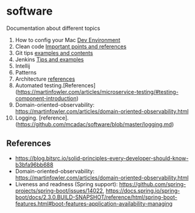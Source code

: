 # software
Documentation about different topics

1.  How to config your Mac  [Dev Environment](https://github.com/mcadac/software/blob/master/MacEnvironment.md)
2.  Clean code  [Important points and references](https://github.com/mcadac/software/blob/master/clean-code.md)
3.  Git tips [examples and contents](https://github.com/mcadac/software/blob/master/git.md)
4.  Jenkins [Tips and examples](https://github.com/mcadac/software/blob/master/jenkins.md)
5.  Intellij
6.  Patterns
7.  Architecture [references](https://github.com/mcadac/software/blob/master/architecture.md)
8.  Automated testing.[References] (https://martinfowler.com/articles/microservice-testing/#testing-component-introduction)
9.  Domain-oriented-observability: https://martinfowler.com/articles/domain-oriented-observability.html
10. Logging. [reference].(https://github.com/mcadac/software/blob/master/logging.md)

## References
- https://blog.bitsrc.io/solid-principles-every-developer-should-know-b3bfa96bb688
- Domain-oriented-observability: https://martinfowler.com/articles/domain-oriented-observability.html
- Liveness and readness (Spring support): https://github.com/spring-projects/spring-boot/issues/14022, https://docs.spring.io/spring-boot/docs/2.3.0.BUILD-SNAPSHOT/reference/html/spring-boot-features.html#boot-features-application-availability-managing
